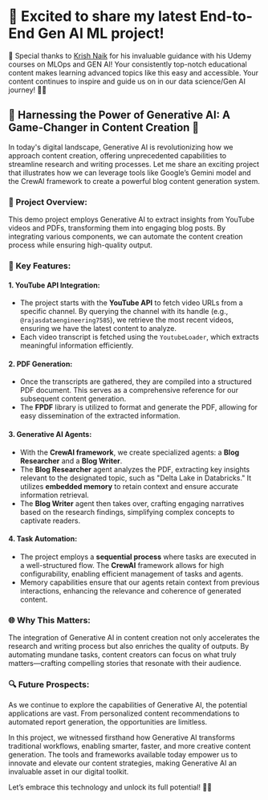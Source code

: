 # 🚀 Excited to share my latest End-to-End Gen AI ML project! 

🙏 Special thanks to [Krish Naik](https://github.com/krishnaik06) for his invaluable guidance with his Udemy courses on MLOps and GEN AI! Your consistently top-notch educational content makes learning advanced topics like this easy and accessible. Your content continues to inspire and guide us on in our data science/Gen AI journey! 🚀🌟

## 🌟 Harnessing the Power of Generative AI: A Game-Changer in Content Creation 🌟

In today's digital landscape, Generative AI is revolutionizing how we approach content creation, offering unprecedented capabilities to streamline research and writing processes. Let me share an exciting project that illustrates how we can leverage tools like Google’s Gemini model and the CrewAI framework to create a powerful blog content generation system.

### 🚀 Project Overview:
This demo project employs Generative AI to extract insights from YouTube videos and PDFs, transforming them into engaging blog posts. By integrating various components, we can automate the content creation process while ensuring high-quality output.

### 🔑 Key Features:

#### 1. YouTube API Integration:
- The project starts with the **YouTube API** to fetch video URLs from a specific channel. By querying the channel with its handle (e.g., `@rajasdataengineering7585`), we retrieve the most recent videos, ensuring we have the latest content to analyze.
- Each video transcript is fetched using the `YoutubeLoader`, which extracts meaningful information efficiently.

#### 2. PDF Generation:
- Once the transcripts are gathered, they are compiled into a structured PDF document. This serves as a comprehensive reference for our subsequent content generation.
- The **FPDF** library is utilized to format and generate the PDF, allowing for easy dissemination of the extracted information.

#### 3. Generative AI Agents:
- With the **CrewAI framework**, we create specialized agents: a **Blog Researcher** and a **Blog Writer**.
- The **Blog Researcher** agent analyzes the PDF, extracting key insights relevant to the designated topic, such as "Delta Lake in Databricks." It utilizes **embedded memory** to retain context and ensure accurate information retrieval.
- The **Blog Writer** agent then takes over, crafting engaging narratives based on the research findings, simplifying complex concepts to captivate readers.

#### 4. Task Automation:
- The project employs a **sequential process** where tasks are executed in a well-structured flow. The **CrewAI** framework allows for high configurability, enabling efficient management of tasks and agents.
- Memory capabilities ensure that our agents retain context from previous interactions, enhancing the relevance and coherence of generated content.

### 🌐 Why This Matters:
The integration of Generative AI in content creation not only accelerates the research and writing process but also enriches the quality of outputs. By automating mundane tasks, content creators can focus on what truly matters—crafting compelling stories that resonate with their audience.

### 🔍 Future Prospects:
As we continue to explore the capabilities of Generative AI, the potential applications are vast. From personalized content recommendations to automated report generation, the opportunities are limitless.

In this project, we witnessed firsthand how Generative AI transforms traditional workflows, enabling smarter, faster, and more creative content generation. The tools and frameworks available today empower us to innovate and elevate our content strategies, making Generative AI an invaluable asset in our digital toolkit.

Let’s embrace this technology and unlock its full potential! 🚀✨
